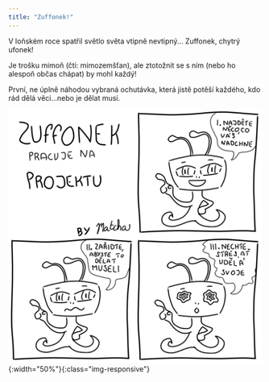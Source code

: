 ```yaml
---
title: "Zuffonek!"
---
```

V loňském roce spatřil světlo světa vtipně nevtipný... Zuffonek, chytrý ufonek!

Je trošku mimoň (čti: mimozemšťan), ale ztotožnit se s ním (nebo ho alespoň občas chápat) by mohl každý!

První, ne úplně náhodou vybraná ochutávka, která jistě potěší každého, kdo rád dělá věci...nebo je dělat musí.



![z_projekt](/assets/img/z_01.png){:width="50%"}{:class="img-responsive"}

